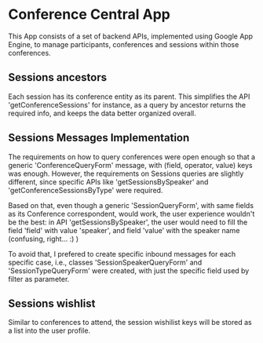 Conference Central App
======================

This App consists of a set of backend APIs, implemented using Google App Engine,
to manage participants, conferences and sessions within those conferences.

Sessions ancestors
------------------

Each session has its conference entity as its parent. This simplifies the
API 'getConferenceSessions' for instance, as a query by ancestor returns the required info,
 and keeps the data better organized overall.

Sessions Messages Implementation
--------------------------------

The requirements on how to query conferences were open enough so that a generic
'ConferenceQueryForm' message, with (field, operator, value) keys was enough. However, 
the requirements on Sessions queries are slightly different, since specific APIs like 
'getSessionsBySpeaker' and 'getConferenceSessionsByType' were required.

Based on that, even though a generic 'SessionQueryForm', with same fields as its 
Conference correspondent, would work, the user experience wouldn't be the best:
in API 'getSessionsBySpeaker', the user would need to fill the field 'field' with value
'speaker', and field 'value' with the speaker name (confusing, right... :) )

To avoid that, I prefered to create specific inbound messages for each specific case, i.e.,
classes 'SessionSpeakerQueryForm' and 'SessionTypeQueryForm' were created, with just the 
specific field used by filter as parameter.

Sessions wishlist
-----------------

 Similar to conferences to attend, the session wishilist keys will be stored as a list 
 into the user profile. 
 